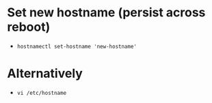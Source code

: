 # Set new hostname (persist across reboot)
- `hostnamectl set-hostname 'new-hostname'`

# Alternatively
- `vi /etc/hostname`

